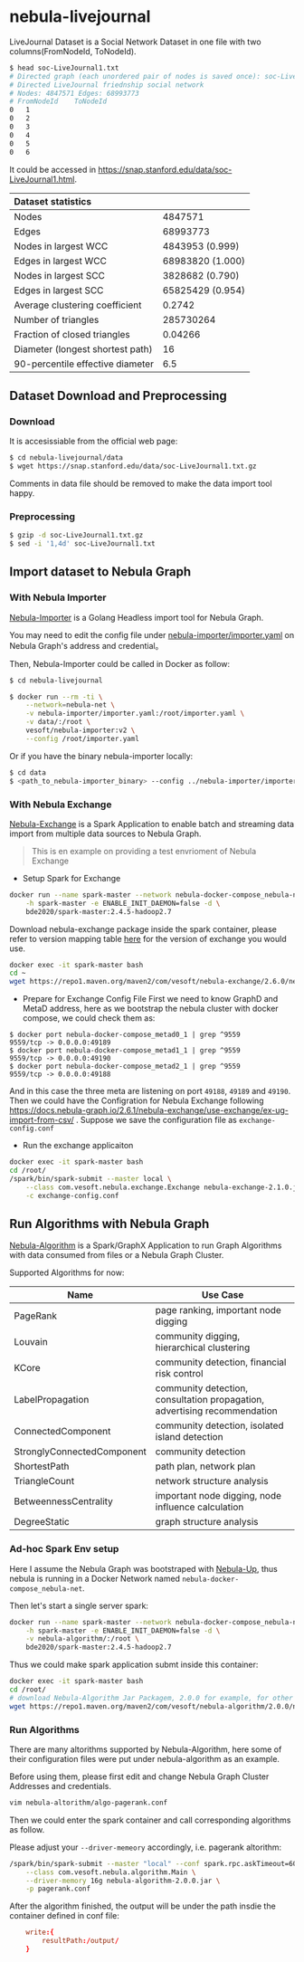 # nebula-livejournal

LiveJournal Dataset is a Social Network Dataset in one file with two columns(FromNodeId, ToNodeId).

```bash
$ head soc-LiveJournal1.txt
# Directed graph (each unordered pair of nodes is saved once): soc-LiveJournal1.txt
# Directed LiveJournal friednship social network
# Nodes: 4847571 Edges: 68993773
# FromNodeId	ToNodeId
0	1
0	2
0	3
0	4
0	5
0	6
```

It could be accessed in https://snap.stanford.edu/data/soc-LiveJournal1.html.

| Dataset statistics               |                  |
| :------------------------------- | ---------------- |
| Nodes                            | 4847571          |
| Edges                            | 68993773         |
| Nodes in largest WCC             | 4843953 (0.999)  |
| Edges in largest WCC             | 68983820 (1.000) |
| Nodes in largest SCC             | 3828682 (0.790)  |
| Edges in largest SCC             | 65825429 (0.954) |
| Average clustering coefficient   | 0.2742           |
| Number of triangles              | 285730264        |
| Fraction of closed triangles     | 0.04266          |
| Diameter (longest shortest path) | 16               |
| 90-percentile effective diameter | 6.5              |

## Dataset Download and Preprocessing

### Download

It is accesissiable from the official web page:

```bash
$ cd nebula-livejournal/data
$ wget https://snap.stanford.edu/data/soc-LiveJournal1.txt.gz
```

Comments in data file should be removed to make the data import tool happy.

### Preprocessing

```bash
$ gzip -d soc-LiveJournal1.txt.gz
$ sed -i '1,4d' soc-LiveJournal1.txt
```

## Import dataset to Nebula Graph

### With Nebula Importer

[Nebula-Importer](https://github.com/vesoft-inc/nebula-importer) is a Golang Headless import tool for Nebula Graph.

You may need to edit the config file under [nebula-importer/importer.yaml](nebula-importer/importer.yaml) on Nebula Graph's address and credential。

Then, Nebula-Importer could be called in Docker as follow:

```bash
$ cd nebula-livejournal

$ docker run --rm -ti \
    --network=nebula-net \
    -v nebula-importer/importer.yaml:/root/importer.yaml \
    -v data/:/root \
    vesoft/nebula-importer:v2 \
    --config /root/importer.yaml
```

Or if you have the binary nebula-importer locally:

```bash
$ cd data
$ <path_to_nebula-importer_binary> --config ../nebula-importer/importer.yaml
```



### With Nebula Exchange

[Nebula-Exchange](https://github.com/vesoft-inc/nebula-spark-utils/tree/master/nebula-exchange) is a Spark Application to enable batch and streaming data import from multiple data sources to Nebula Graph.

> This is en example on providing a test envrioment of Nebula Exchange

- Setup Spark for Exchange
```bash
docker run --name spark-master --network nebula-docker-compose_nebula-net \
    -h spark-master -e ENABLE_INIT_DAEMON=false -d \
    bde2020/spark-master:2.4.5-hadoop2.7
```

Download nebula-exchange package inside the spark container, please refer to version mapping table [here](https://github.com/vesoft-inc/nebula-exchange#version-match) for the version of exchange you would use.
```bash
docker exec -it spark-master bash
cd ~
wget https://repo1.maven.org/maven2/com/vesoft/nebula-exchange/2.6.0/nebula-exchange-2.6.0.jar
```
- Prepare for Exchange Config File
First we need to know GraphD and MetaD address, here as we bootstrap the nebula cluster with docker compose, we could check them as:
```
$ docker port nebula-docker-compose_metad0_1 | grep ^9559
9559/tcp -> 0.0.0.0:49189
$ docker port nebula-docker-compose_metad1_1 | grep ^9559
9559/tcp -> 0.0.0.0:49190
$ docker port nebula-docker-compose_metad2_1 | grep ^9559
9559/tcp -> 0.0.0.0:49188
```
And in this case the three meta are listening on port `49188`, `49189` and `49190`.
Then we could have the Configration for Nebula Exchange following https://docs.nebula-graph.io/2.6.1/nebula-exchange/use-exchange/ex-ug-import-from-csv/ .
Suppose we save the configuration file as `exchange-config.conf`

- Run the exchange applicaiton
```bash
docker exec -it spark-master bash
cd /root/
/spark/bin/spark-submit --master local \
    --class com.vesoft.nebula.exchange.Exchange nebula-exchange-2.1.0.jar\
    -c exchange-config.conf
```

## Run Algorithms with Nebula Graph

[Nebula-Algorithm](https://github.com/vesoft-inc/nebula-spark-utils/tree/master/nebula-algorithm) is a Spark/GraphX Application to run Graph Algorithms with data consumed from files or a Nebula Graph Cluster.

Supported Algorithms for now:

| Name                       | Use Case                                                     |
| -------------------------- | ------------------------------------------------------------ |
| PageRank                   | page ranking, important node digging                         |
| Louvain                    | community digging, hierarchical clustering                   |
| KCore                      | community detection, financial risk control                  |
| LabelPropagation           | community detection, consultation propagation, advertising recommendation |
| ConnectedComponent         | community detection, isolated island detection               |
| StronglyConnectedComponent | community detection                                          |
| ShortestPath               | path plan, network plan                                      |
| TriangleCount              | network structure analysis                                   |
| BetweennessCentrality      | important node digging, node influence calculation           |
| DegreeStatic               | graph structure analysis                                     |

### Ad-hoc Spark Env setup

Here I assume the Nebula Graph was bootstraped with [Nebula-Up](https://github.com/wey-gu/nebula-up), thus nebula is running in a Docker Network named `nebula-docker-compose_nebula-net`.

Then let's start a single server spark:

```bash
docker run --name spark-master --network nebula-docker-compose_nebula-net \
    -h spark-master -e ENABLE_INIT_DAEMON=false -d \
    -v nebula-algorithm/:/root \
    bde2020/spark-master:2.4.5-hadoop2.7
```

Thus we could make spark application submt inside this container:

```bash
docker exec -it spark-master bash
cd /root/
# download Nebula-Algorithm Jar Packagem, 2.0.0 for example, for other versions, refer to nebula-algorithm github repo and documentations.
wget https://repo1.maven.org/maven2/com/vesoft/nebula-algorithm/2.0.0/nebula-algorithm-2.0.0.jar
```

### Run Algorithms

There are many altorithms supported by Nebula-Algorithm, here some of their configuration files were put under nebula-algorithm as an example.

Before using them, please first edit and change Nebula Graph Cluster Addresses and credentials.

```bash
vim nebula-altorithm/algo-pagerank.conf
```

Then we could enter the spark container and call corresponding algorithms as follow.

Please adjust your `--driver-memeory` accordingly, i.e. pagerank altorithm:

```bash
/spark/bin/spark-submit --master "local" --conf spark.rpc.askTimeout=6000s \
    --class com.vesoft.nebula.algorithm.Main \
    --driver-memory 16g nebula-algorithm-2.0.0.jar \
    -p pagerank.conf
```

After the algorithm finished, the output will be under the path insdie the container defined in conf file:

```toml
    write:{
        resultPath:/output/
    }
```

